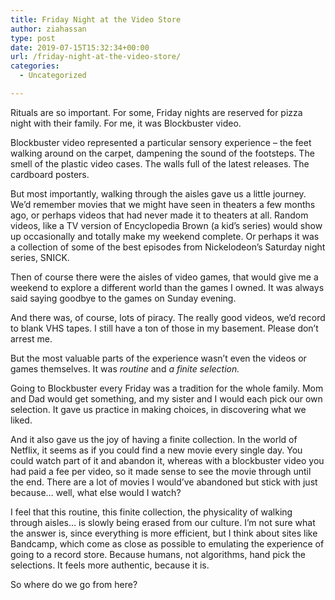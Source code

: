 ```yaml
---
title: Friday Night at the Video Store
author: ziahassan
type: post
date: 2019-07-15T15:32:34+00:00
url: /friday-night-at-the-video-store/
categories:
  - Uncategorized

---
```

Rituals are so important. For some, Friday nights are reserved for pizza night with their family. For me, it was Blockbuster video.

Blockbuster video represented a particular sensory experience &#8211; the feet walking around on the carpet, dampening the sound of the footsteps. The smell of the plastic video cases. The walls full of the latest releases. The cardboard posters.

But most importantly, walking through the aisles gave us a little journey. We’d remember movies that we might have seen in theaters a few months ago, or perhaps videos that had never made it to theaters at all. Random videos, like a TV version of Encyclopedia Brown (a kid’s series) would show up occasionally and totally make my weekend complete. Or perhaps it was a collection of some of the best episodes from Nickelodeon’s Saturday night series, SNICK. 

Then of course there were the aisles of video games, that would give me a weekend to explore a different world than the games I owned. It was always said saying goodbye to the games on Sunday evening.

And there was, of course, lots of piracy. The really good videos, we’d record to blank VHS tapes. I still have a ton of those in my basement. Please don’t arrest me.

But the most valuable parts of the experience wasn’t even the videos or games themselves. It was _routine_ and _a finite selection._

Going to Blockbuster every Friday was a tradition for the whole family. Mom and Dad would get something, and my sister and I would each pick our own selection. It gave us practice in making choices, in discovering what we liked. 

And it also gave us the joy of having a finite collection. In the world of Netflix, it seems as if you could find a new movie every single day. You could watch part of it and abandon it, whereas with a blockbuster video you had paid a fee per video, so it made sense to see the movie through until the end. There are a lot of movies I would’ve abandoned but stick with just because… well, what else would I watch?

I feel that this routine, this finite collection, the physicality of walking through aisles… is slowly being erased from our culture. I’m not sure what the answer is, since everything is more efficient, but I think about sites like Bandcamp, which come as close as possible to emulating the experience of going to a record store. Because humans, not algorithms, hand pick the selections. It feels more authentic, because it is.

So where do we go from here?